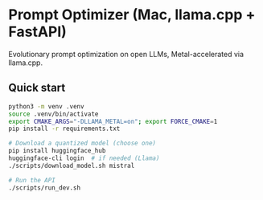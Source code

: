 # Prompt Optimizer (Mac, llama.cpp + FastAPI)

Evolutionary prompt optimization on open LLMs, Metal-accelerated via llama.cpp.

## Quick start

```bash
python3 -m venv .venv
source .venv/bin/activate
export CMAKE_ARGS="-DLLAMA_METAL=on"; export FORCE_CMAKE=1
pip install -r requirements.txt

# Download a quantized model (choose one)
pip install huggingface_hub
huggingface-cli login  # if needed (Llama)
./scripts/download_model.sh mistral

# Run the API
./scripts/run_dev.sh
